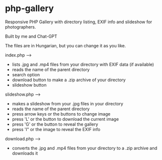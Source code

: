 # php-gallery
Responsive PHP Gallery with directory listing, EXIF info and slideshow for photographers.

Built by me and Chat-GPT

The files are in Hungarian, but you can change it as you like.

index.php -->
- lists .jpg and .mp4 files from your directory with EXIF data (if available)
- reads the name of the parent directory
- search option
- download button to make a .zip archive of your directory
- slideshow button

slideshow.php -->
- makes a slideshow from your .jpg files in your directory
- reads the name of the parent directory
- press arrow keys or the buttons to change image
- press 'L' or the button to download the current image
- press 'G' or the button to reveal the gallery
- press 'I" or the image to reveal the EXIF info

download.php -->
- converts the .jpg and .mp4 files from your directory to a .zip archive and downloads it

